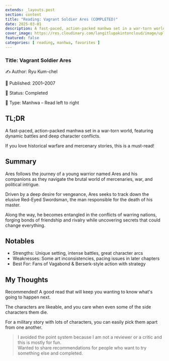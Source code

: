 ```yaml
---
extends: _layouts.post
section: content
title: "Reading: Vagrant Soldier Ares (COMPLETED)"
date: 2025-03-01
description: A fast-paced, action-packed manhwa set in a war-torn world, featuring dynamic battles and deep character conflicts. If you love historical warfare and mercenary stories, this is a must-read!
cover_image: https://res.cloudinary.com/langitlupakintoncloud/image/upload/c_thumb,w_200,g_face/v1741183069/hugo/jcos.io/fdbxm5ooiov5pci2ajbz.jpg
featured: false
categories: [ reading, manhwa, favorites ]
---
```


### Title: Vagrant Soldier Ares
✍️ Author: Ryu Kum-chel

📅 Published: 2001–2007

📌 Status: Completed

📜 Type: Manhwa – Read left to right

## TL;DR
A fast-paced, action-packed manhwa set in a war-torn world, featuring dynamic battles and deep character conflicts.

If you love historical warfare and mercenary stories, this is a must-read!

## Summary

Ares follows the journey of a young warrior named Ares and his companions as they navigate the brutal world of mercenaries, war, and political intrigue.

Driven by a deep desire for vengeance, Ares seeks to track down the elusive Red-Eyed Swordsman, the man responsible for the death of his master.

Along the way, he becomes entangled in the conflicts of warring nations, forging bonds of friendship and rivalry while uncovering secrets that could change everything.

## Notables

- Strengths: Unique setting, intense battles, great character arcs
- Weaknesses: Some art inconsistencies, pacing issues in later chapters
- Best For: Fans of Vagabond & Berserk-style action with strategy

## My Thoughts

Recommended! A good read that will keep you wanting to know what's going to happen next.

The characters are likeable, and you care when even some of the side characters them die.

For a military story with lots of characters, you can easily pick them apart from one another.

> I avoided the point system because I am not a reviewer or a critic and this is mostly for fun.  
> Wanted to share recommendations for people who want to try something else and completed.
